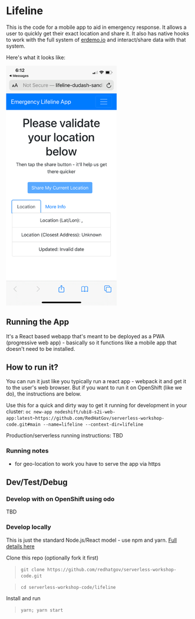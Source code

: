 # Lifeline
This is the code for a mobile app to aid in emergency response. It allows a user to quickly get their exact location and share it. It also has native hooks to work with the full system of [erdemo.io](erdemo.io) and interact/share data with that system.

Here's what it looks like:

<img src="./.screens/lifeline.png" alt="lifeline" width="300">


## Running the App
It's a React based webapp that's meant to be deployed as a PWA (progressive web app) - basically so it functions like a mobile app that doesn't need to be installed.

## How to run it?
You can run it just like you typically run a react app - webpack it and get it to the user's web browser. But if you want to run it on OpenShift (like we do), the instructions are below.

Use this for a quick and dirty way to get it running for development in your cluster:
```oc new-app nodeshift/ubi8-s2i-web-app:latest~https://github.com/RedHatGov/serverless-workshop-code.git#main --name=lifeline --context-dir=lifeline```

Production/serverless running instructions: TBD

### Running notes
* for geo-location to work you have to serve the app via https


## Dev/Test/Debug
### Develop with on OpenShift using odo
TBD

### Develop locally
This is just the standard Node.js/React model - use npm and yarn. [Full details here](./README-reactapp.md)

Clone this repo (optionally fork it first)
> `git clone https://github.com/redhatgov/serverless-workshop-code.git`

> `cd serverless-workshop-code/lifeline`

Install and run
> `yarn; yarn start`
